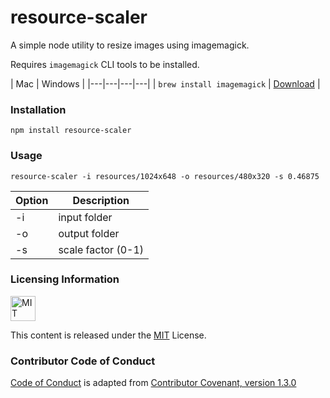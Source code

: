 # resource-scaler
A simple node utility to resize images using imagemagick.

Requires `imagemagick` CLI tools to be installed.

| Mac | Windows |
|---|---|---|---|
| `brew install imagemagick` | [Download](http://www.imagemagick.org/script/binary-releases.php#windows) |

### Installation

```
npm install resource-scaler
```

### Usage

```
resource-scaler -i resources/1024x648 -o resources/480x320 -s 0.46875
```

| Option | Description        |
|--------|--------------------|
| -i     | input folder       |
| -o     | output folder      |
| -s     | scale factor (0-1) |

### Licensing Information

<a rel="license" href="http://opensource.org/licenses/MIT">
<img alt="MIT license" height="40" src="http://upload.wikimedia.org/wikipedia/commons/c/c3/License_icon-mit.svg" /></a>

This content is released under the [MIT](http://opensource.org/licenses/MIT) License.

### Contributor Code of Conduct

[Code of Conduct](https://github.com/CoralineAda/contributor_covenant) is adapted from [Contributor Covenant, version 1.3.0](http://contributor-covenant.org/version/1/3/0/)